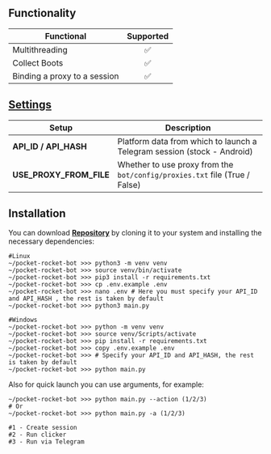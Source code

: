 ## Functionality
| Functional                                                     | Supported |
|----------------------------------------------------------------|:---------:|
| Multithreading                                                 |     ✅     |
| Collect Boots                                                  |     ✅     |
| Binding a proxy to a session                                   |     ✅     |
## [Settings](https://github.com/AlexKutas/pocket-rocket-bot/blob/main/.env.example)
| Setup                   | Description                                                                |
|-------------------------|----------------------------------------------------------------------------|
| **API_ID / API_HASH**   | Platform data from which to launch a Telegram session (stock - Android)    | |
| **USE_PROXY_FROM_FILE** | Whether to use proxy from the `bot/config/proxies.txt` file (True / False) |

## Installation
You can download [**Repository**](https://github.com/AlexKutas/pocket-rocket-bot) by cloning it to your system and installing the necessary dependencies:
```shell
#Linux
~/pocket-rocket-bot >>> python3 -m venv venv
~/pocket-rocket-bot >>> source venv/bin/activate
~/pocket-rocket-bot >>> pip3 install -r requirements.txt
~/pocket-rocket-bot >>> cp .env.example .env
~/pocket-rocket-bot >>> nano .env # Here you must specify your API_ID and API_HASH , the rest is taken by default
~/pocket-rocket-bot >>> python3 main.py

#Windows
~/pocket-rocket-bot >>> python -m venv venv
~/pocket-rocket-bot >>> source venv/Scripts/activate
~/pocket-rocket-bot >>> pip install -r requirements.txt
~/pocket-rocket-bot >>> copy .env.example .env
~/pocket-rocket-bot >>> # Specify your API_ID and API_HASH, the rest is taken by default
~/pocket-rocket-bot >>> python main.py
```

Also for quick launch you can use arguments, for example:
```shell
~/pocket-rocket-bot >>> python main.py --action (1/2/3)
# Or
~/pocket-rocket-bot >>> python main.py -a (1/2/3)

#1 - Create session
#2 - Run clicker
#3 - Run via Telegram
```
